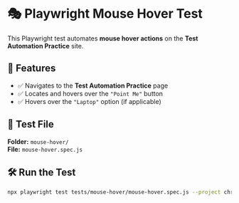 # 🎭 Playwright Mouse Hover Test

This Playwright test automates **mouse hover actions** on the **Test Automation Practice** site.

## 📌 Features

- ✅ Navigates to the **Test Automation Practice** page
- ✅ Locates and hovers over the `"Point Me"` button
- ✅ Hovers over the `"Laptop"` option (if applicable)

## 📂 Test File

**Folder:** `mouse-hover/`  
**File:** `mouse-hover.spec.js`

## 🛠 Run the Test

```sh
npx playwright test tests/mouse-hover/mouse-hover.spec.js --project chromium --headed
```
